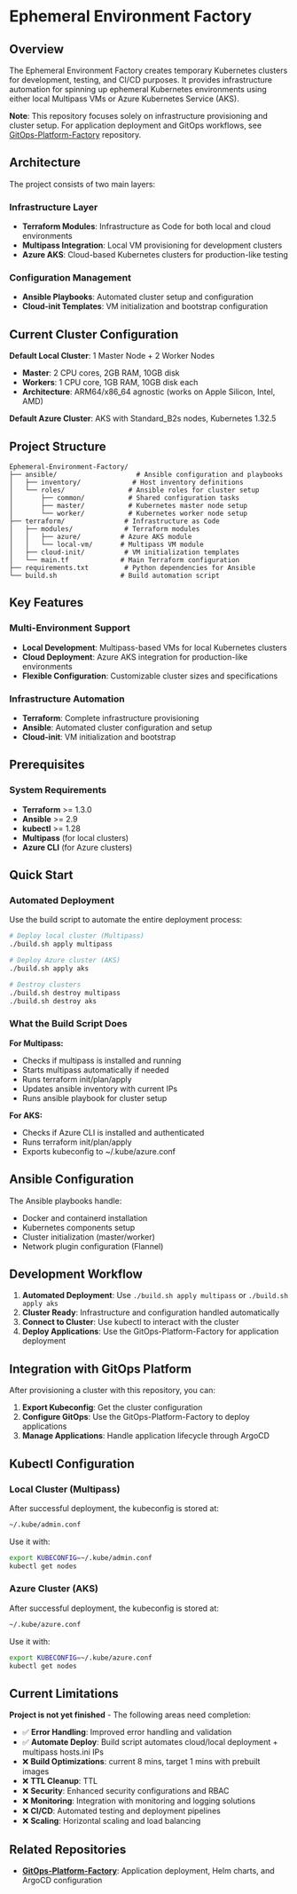 # Ephemeral Environment Factory

## Overview

The Ephemeral Environment Factory creates temporary Kubernetes clusters for development, testing, and CI/CD purposes. It provides infrastructure automation for spinning up ephemeral Kubernetes environments using either local Multipass VMs or Azure Kubernetes Service (AKS).

**Note**: This repository focuses solely on infrastructure provisioning and cluster setup. For application deployment and GitOps workflows, see [GitOps-Platform-Factory](https://github.com/vladcalo/GitOps-Platform-Factory) repository.

## Architecture

The project consists of two main layers:

### Infrastructure Layer

- **Terraform Modules**: Infrastructure as Code for both local and cloud environments
- **Multipass Integration**: Local VM provisioning for development clusters
- **Azure AKS**: Cloud-based Kubernetes clusters for production-like testing

### Configuration Management

- **Ansible Playbooks**: Automated cluster setup and configuration
- **Cloud-init Templates**: VM initialization and bootstrap configuration

## Current Cluster Configuration

**Default Local Cluster**: 1 Master Node + 2 Worker Nodes

- **Master**: 2 CPU cores, 2GB RAM, 10GB disk
- **Workers**: 1 CPU core, 1GB RAM, 10GB disk each
- **Architecture**: ARM64/x86_64 agnostic (works on Apple Silicon, Intel, AMD)

**Default Azure Cluster**: AKS with Standard_B2s nodes, Kubernetes 1.32.5

## Project Structure

```
Ephemeral-Environment-Factory/
├── ansible/                    # Ansible configuration and playbooks
│   ├── inventory/             # Host inventory definitions
│   └── roles/                # Ansible roles for cluster setup
│       ├── common/           # Shared configuration tasks
│       ├── master/           # Kubernetes master node setup
│       └── worker/           # Kubernetes worker node setup
├── terraform/               # Infrastructure as Code
│   ├── modules/             # Terraform modules
│   │   ├── azure/          # Azure AKS module
│   │   └── local-vm/       # Multipass VM module
│   ├── cloud-init/          # VM initialization templates
│   └── main.tf             # Main Terraform configuration
├── requirements.txt         # Python dependencies for Ansible
└── build.sh                # Build automation script
```

## Key Features

### Multi-Environment Support

- **Local Development**: Multipass-based VMs for local Kubernetes clusters
- **Cloud Deployment**: Azure AKS integration for production-like environments
- **Flexible Configuration**: Customizable cluster sizes and specifications

### Infrastructure Automation

- **Terraform**: Complete infrastructure provisioning
- **Ansible**: Automated cluster configuration and setup
- **Cloud-init**: VM initialization and bootstrap

## Prerequisites

### System Requirements

- **Terraform** >= 1.3.0
- **Ansible** >= 2.9
- **kubectl** >= 1.28
- **Multipass** (for local clusters)
- **Azure CLI** (for Azure clusters)

## Quick Start

### Automated Deployment

Use the build script to automate the entire deployment process:

```bash
# Deploy local cluster (Multipass)
./build.sh apply multipass

# Deploy Azure cluster (AKS)
./build.sh apply aks

# Destroy clusters
./build.sh destroy multipass
./build.sh destroy aks
```

### What the Build Script Does

**For Multipass:**

- Checks if multipass is installed and running
- Starts multipass automatically if needed
- Runs terraform init/plan/apply
- Updates ansible inventory with current IPs
- Runs ansible playbook for cluster setup

**For AKS:**

- Checks if Azure CLI is installed and authenticated
- Runs terraform init/plan/apply
- Exports kubeconfig to ~/.kube/azure.conf

## Ansible Configuration

The Ansible playbooks handle:

- Docker and containerd installation
- Kubernetes components setup
- Cluster initialization (master/worker)
- Network plugin configuration (Flannel)

## Development Workflow

1. **Automated Deployment**: Use `./build.sh apply multipass` or `./build.sh apply aks`
2. **Cluster Ready**: Infrastructure and configuration handled automatically
3. **Connect to Cluster**: Use kubectl to interact with the cluster
4. **Deploy Applications**: Use the GitOps-Platform-Factory for application deployment

## Integration with GitOps Platform

After provisioning a cluster with this repository, you can:

1. **Export Kubeconfig**: Get the cluster configuration
2. **Configure GitOps**: Use the GitOps-Platform-Factory to deploy applications
3. **Manage Applications**: Handle application lifecycle through ArgoCD

## Kubectl Configuration

### Local Cluster (Multipass)

After successful deployment, the kubeconfig is stored at:

```bash
~/.kube/admin.conf
```

Use it with:

```bash
export KUBECONFIG=~/.kube/admin.conf
kubectl get nodes
```

### Azure Cluster (AKS)

After successful deployment, the kubeconfig is stored at:

```bash
~/.kube/azure.conf
```

Use it with:

```bash
export KUBECONFIG=~/.kube/azure.conf
kubectl get nodes
```

## Current Limitations

**Project is not yet finished** - The following areas need completion:

- ✅ **Error Handling**: Improved error handling and validation
- ✅ **Automate Deploy**: Build script automates cloud/local deployment + multipass hosts.ini IPs
- ❌ **Build Optimizations**: current 8 mins, target 1 mins with prebuilt images
- ❌ **TTL Cleanup**: TTL
- ❌ **Security**: Enhanced security configurations and RBAC
- ❌ **Monitoring**: Integration with monitoring and logging solutions
- ❌ **CI/CD**: Automated testing and deployment pipelines
- ❌ **Scaling**: Horizontal scaling and load balancing

## Related Repositories

- **[GitOps-Platform-Factory](https://github.com/vladcalo/GitOps-Platform-Factory)**: Application deployment, Helm charts, and ArgoCD configuration
